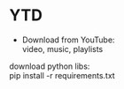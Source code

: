 # YTD
- Download from YouTube:<br>
	video, music, playlists

download python libs:<br>
 	pip install -r requirements.txt
